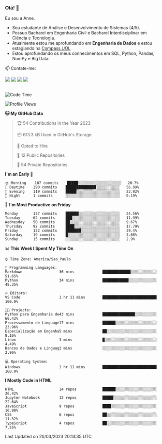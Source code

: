 ### Olá! 👋
Eu sou a Anne. 
- Sou estudante de Análise e Desenvolvimento de Sistemas (4/5).
- Possuo Bacharel em Engenharia Civil e Bacharel Interdisciplinar em Ciência e Tecnologia.
- Atualmente estou me aprofundando em **Engenharia de Dados** e estou estagiando na [Compass.UOL](https://compass.uol/pt/home/) 
- Estou aprofundando os meus conhecimentos em SQL, Python, Pandas, NumPy e Big Data.

📫 Contate-me: 

<div>
<a href="https://www.instagram.com/annekarolinefc/" target="_blank"><img src="https://img.shields.io/badge/-Instagram-%23E4405F?style=for-the-badge&logo=instagram&logoColor=white" target="_blank"></a> 
<a href = "mailto:annekarolinefc@gmail.com"><img src="https://img.shields.io/badge/-Gmail-%23333?style=for-the-badge&logo=gmail&logoColor=white" target="_blank"></a>
<a href="https://www.linkedin.com/in/devannekarolinefc/" target="_blank"><img src="https://img.shields.io/badge/-LinkedIn-%230077B5?style=for-the-badge&logo=linkedin&logoColor=white" target="_blank"></a> 
<a href="https://api.whatsapp.com/send?phone=5533991375118&text=Ol%C3%A1%20Anne!%20" target="_blank"><img src="https://img.shields.io/badge/WhatsApp-25D366?style=for-the-badge&logo=whatsapp&logoColor=white" target="_blank"></a>
</div>

  
<!--
  <img align="center" alt="Anne-An" height="30" width="40" src="https://github.com/devicons/devicon/blob/master/icons/angularjs/angularjs-original.svg">
-->

</br>

<!--START_SECTION:waka-->
![Code Time](http://img.shields.io/badge/Code%20Time-140%20hrs%2044%20mins-blue)

![Profile Views](http://img.shields.io/badge/Profile%20Views-2-blue)

**🐱 My GitHub Data** 

> 🏆 54 Contributions in the Year 2023
 > 
> 📦 613.3 kB Used in GitHub's Storage 
 > 
> 💼 Opted to Hire
 > 
> 📜 12 Public Repositories 
 > 
> 🔑 54 Private Repositories  
 > 
**I'm an Early 🐤** 

```text
🌞 Morning    107 commits    █████░░░░░░░░░░░░░░░░░░░░   20.7% 
🌇 Daytime    290 commits    ██████████████░░░░░░░░░░░   56.09% 
🌃 Evening    119 commits    █████░░░░░░░░░░░░░░░░░░░░   23.02% 
🌙 Night      1 commits      ░░░░░░░░░░░░░░░░░░░░░░░░░   0.19%

```
📅 **I'm Most Productive on Friday** 

```text
Monday       127 commits    ██████░░░░░░░░░░░░░░░░░░░   24.56% 
Tuesday      62 commits     ███░░░░░░░░░░░░░░░░░░░░░░   11.99% 
Wednesday    50 commits     ██░░░░░░░░░░░░░░░░░░░░░░░   9.67% 
Thursday     92 commits     ████░░░░░░░░░░░░░░░░░░░░░   17.79% 
Friday       152 commits    ███████░░░░░░░░░░░░░░░░░░   29.4% 
Saturday     19 commits     █░░░░░░░░░░░░░░░░░░░░░░░░   3.68% 
Sunday       15 commits     ░░░░░░░░░░░░░░░░░░░░░░░░░   2.9%

```


📊 **This Week I Spent My Time On** 

```text
⌚︎ Time Zone: America/Sao_Paulo

💬 Programming Languages: 
Markdown                 36 mins             █████████████░░░░░░░░░░░░   51.65% 
Python                   34 mins             ████████████░░░░░░░░░░░░░   48.35%

🔥 Editors: 
VS Code                  1 hr 11 mins        █████████████████████████   100.0%

🐱‍💻 Projects: 
Python para Engenharia de43 mins             ███████████████░░░░░░░░░░   60.43% 
Processamento de Linguage17 mins             ██████░░░░░░░░░░░░░░░░░░░   23.96% 
Especialização em Engenha5 mins              ██░░░░░░░░░░░░░░░░░░░░░░░   8.16% 
Linux                    3 mins              █░░░░░░░░░░░░░░░░░░░░░░░░   4.49% 
Bancos de Dados e Linguag2 mins              ░░░░░░░░░░░░░░░░░░░░░░░░░   2.96%

💻 Operating System: 
Windows                  1 hr 11 mins        █████████████████████████   100.0%

```

**I Mostly Code in HTML** 

```text
HTML                     14 repos            ██████░░░░░░░░░░░░░░░░░░░   26.42% 
Jupyter Notebook         12 repos            █████░░░░░░░░░░░░░░░░░░░░   22.64% 
JavaScript               9 repos             ████░░░░░░░░░░░░░░░░░░░░░   16.98% 
CSS                      6 repos             ██░░░░░░░░░░░░░░░░░░░░░░░   11.32% 
TypeScript               4 repos             ██░░░░░░░░░░░░░░░░░░░░░░░   7.55%

```



 Last Updated on 20/03/2023 20:13:35 UTC
<!--END_SECTION:waka-->
  
